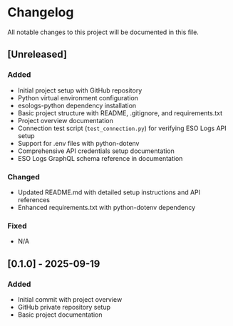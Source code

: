 # Changelog

All notable changes to this project will be documented in this file.

## [Unreleased]

### Added
- Initial project setup with GitHub repository
- Python virtual environment configuration
- esologs-python dependency installation
- Basic project structure with README, .gitignore, and requirements.txt
- Project overview documentation
- Connection test script (`test_connection.py`) for verifying ESO Logs API setup
- Support for .env files with python-dotenv
- Comprehensive API credentials setup documentation
- ESO Logs GraphQL schema reference in documentation

### Changed
- Updated README.md with detailed setup instructions and API references
- Enhanced requirements.txt with python-dotenv dependency

### Fixed
- N/A

## [0.1.0] - 2025-09-19

### Added
- Initial commit with project overview
- GitHub private repository setup
- Basic project documentation
